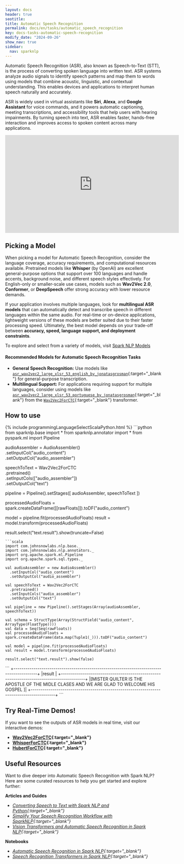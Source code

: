 ```yaml
---
layout: docs
header: true
seotitle:
title: Automatic Speech Recognition
permalink: docs/en/tasks/automatic_speech_recognition
key: docs-tasks-automatic-speech-recognition
modify_date: "2024-09-26"
show_nav: true
sidebar:
  nav: sparknlp
---
```


Automatic Speech Recognition (ASR), also known as Speech-to-Text (STT), is the process of converting spoken language into written text. ASR systems analyze audio signals to identify speech patterns and map them to words using models that combine acoustic, linguistic, and contextual understanding. This enables devices and applications to interpret human speech naturally and accurately.

ASR is widely used in virtual assistants like **Siri**, **Alexa**, and **Google Assistant** for voice commands, and it powers automatic captioning, meeting transcriptions, and accessibility tools that help users with hearing impairments. By turning speech into text, ASR enables faster, hands-free interaction and improves access to spoken content across many applications.

<div style="text-align: center;">
  <iframe width="560" height="315" src="https://www.youtube.com/embed/hscJK-4kA_A?si=xYgz6ejc-2XvXcoR" title="YouTube video player" frameborder="0" allow="accelerometer; autoplay; clipboard-write; encrypted-media; gyroscope; picture-in-picture; web-share" referrerpolicy="strict-origin-when-cross-origin" allowfullscreen></iframe>
</div>

## Picking a Model

When picking a model for Automatic Speech Recognition, consider the language coverage, accuracy requirements, and computational resources available. Pretrained models like **Whisper** (by OpenAI) are excellent general-purpose options that support over 100 languages and handle accents, background noise, and different speech styles effectively. For English-only or smaller-scale use cases, models such as **Wav2Vec 2.0**, **Conformer**, or **DeepSpeech** offer strong accuracy with lower resource demands.

If your application involves multiple languages, look for **multilingual ASR models** that can automatically detect and transcribe speech in different languages within the same audio. For real-time or on-device applications, lightweight versions of these models are better suited due to their faster processing speed. Ultimately, the best model depends on your trade-off between **accuracy, speed, language support, and deployment constraints**.

To explore and select from a variety of models, visit [Spark NLP Models](https://sparknlp.org/models)

#### Recommended Models for Automatic Speech Recognition Tasks
- **General Speech Recognition:** Use models like [`asr_wav2vec2_large_xlsr_53_english_by_jonatasgrosman`](https://sparknlp.org/2022/09/24/asr_wav2vec2_large_xlsr_53_english_by_jonatasgrosman_en.html){:target="_blank"} for general-purpose transcription.
- **Multilingual Support:** For applications requiring support for multiple languages, consider using models like [`asr_wav2vec2_large_xlsr_53_portuguese_by_jonatasgrosman`](https://sparknlp.org/2021/12/15/wav2vec2.html){:target="_blank"} from the [`Wav2Vec2ForCTC`](https://sparknlp.org/docs/en/transformers#wav2vec2forctc){:target="_blank"} transformer.

## How to use

<div class="tabs-box" markdown="1">
{% include programmingLanguageSelectScalaPython.html %}
```python
from sparknlp.base import *
from sparknlp.annotator import *
from pyspark.ml import Pipeline

audioAssembler = AudioAssembler() \
    .setInputCol("audio_content") \
    .setOutputCol("audio_assembler")

speechToText = Wav2Vec2ForCTC \
    .pretrained() \
    .setInputCols(["audio_assembler"]) \
    .setOutputCol("text")

pipeline = Pipeline().setStages([
  audioAssembler, 
  speechToText
])

processedAudioFloats = spark.createDataFrame([[rawFloats]]).toDF("audio_content")

model = pipeline.fit(processedAudioFloats)
result = model.transform(processedAudioFloats)

result.select("text.result").show(truncate=False)

```
```scala
import com.johnsnowlabs.nlp.base._
import com.johnsnowlabs.nlp.annotators._
import org.apache.spark.ml.Pipeline
import org.apache.spark.sql.types._

val audioAssembler = new AudioAssembler()
  .setInputCol("audio_content")
  .setOutputCol("audio_assembler")

val speechToText = Wav2Vec2ForCTC
  .pretrained()
  .setInputCols("audio_assembler")
  .setOutputCol("text")

val pipeline = new Pipeline().setStages(Array(audioAssembler, speechToText))

val schema = StructType(Array(StructField("audio_content", ArrayType(FloatType))))
val data = Seq(Seq(rawFloats))
val processedAudioFloats = spark.createDataFrame(data.map(Tuple1(_))).toDF("audio_content")

val model = pipeline.fit(processedAudioFloats)
val result = model.transform(processedAudioFloats)

result.select("text.result").show(false)

```
</div>

<div class="tabs-box" markdown="1">
```
+------------------------------------------------------------------------------------------+
|result                                                                                    |
+------------------------------------------------------------------------------------------+
|[MISTER QUILTER IS THE APOSTLE OF THE MIDLE CLASES AND WE ARE GLAD TO WELCOME HIS GOSPEL ]|
+------------------------------------------------------------------------------------------+
```
</div>

## Try Real-Time Demos!

If you want to see the outputs of ASR models in real time, visit our interactive demos:

- **[Wav2Vec2ForCTC](https://huggingface.co/spaces/abdullahmubeen10/sparknlp-Wav2Vec2ForCTC){:target="_blank"}**
- **[WhisperForCTC](https://huggingface.co/spaces/abdullahmubeen10/sparknlp-WhisperForCTC){:target="_blank"}**
- **[HubertForCTC](https://huggingface.co/spaces/abdullahmubeen10/sparknlp-HubertForCTC){:target="_blank"}**

## Useful Resources

Want to dive deeper into Automatic Speech Recognition with Spark NLP? Here are some curated resources to help you get started and explore further:

**Articles and Guides**
- *[Converting Speech to Text with Spark NLP and Python](https://www.johnsnowlabs.com/converting-speech-to-text-with-spark-nlp-and-python/){:target="_blank"}*
- *[Simplify Your Speech Recognition Workflow with SparkNLP](https://medium.com/spark-nlp/simplify-your-speech-recognition-workflow-with-sparknlp-e381606e4e82){:target="_blank"}*
- *[Vision Transformers and Automatic Speech Recognition in Spark NLP](https://www.nlpsummit.org/vision-transformers-and-automatic-speech-recognition-in-spark-nlp/){:target="_blank"}*

**Notebooks**
- *[Automatic Speech Recognition in Spark NLP](https://github.com/JohnSnowLabs/spark-nlp-workshop/blob/master/tutorials/Certification_Trainings/Public/17.Speech_Recognition.ipynb){:target="_blank"}*
- *[Speech Recognition Transformers in Spark NLP](https://github.com/JohnSnowLabs/spark-nlp/tree/master/examples/python/annotation/audio){:target="_blank"}*

